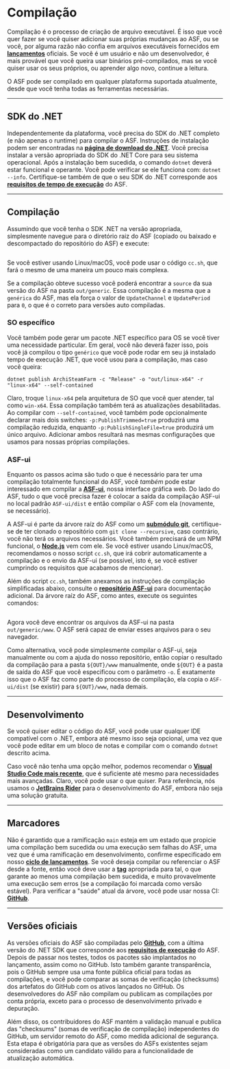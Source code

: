 # Compilação

Compilação é o processo de criação de arquivo executável. É isso que você quer fazer se você quiser adicionar suas próprias mudanças ao ASF, ou se você, por alguma razão não confia em arquivos executáveis fornecidos em **[lançamentos](https://github.com/JustArchiNET/ArchiSteamFarm/releases)** oficiais. Se você é um usuário e não um desenvolvedor, é mais provável que você queira usar binários pré-compilados, mas se você quiser usar os seus próprios, ou aprender algo novo, continue a leitura.

O ASF pode ser compilado em qualquer plataforma suportada atualmente, desde que você tenha todas as ferramentas necessárias.

---

## SDK do .NET

Independentemente da plataforma, você precisa do SDK do .NET completo (e não apenas o runtime) para compilar o ASF. Instruções de instalação podem ser encontradas na **[página de download do .NET](https://dotnet.microsoft.com/download)**. Você precisa instalar a versão apropriada do SDK do .NET Core para seu sistema operacional. Após a instalação bem sucedida, o comando `dotnet` deverá estar funcional e operante. Você pode verificar se ele funciona com: `dotnet --info`. Certifique-se também de que o seu SDK do .NET corresponde aos **[requisitos de tempo de execução](https://github.com/JustArchiNET/ArchiSteamFarm/wiki/Compatibility-pt-BR#requisitos-do-tempo-de-execu%C3%A7%C3%A3o)** do ASF.

---

## Compilação

Assumindo que você tenha o SDK .NET na versão apropriada, simplesmente navegue para o diretório raiz do ASF (copiado ou baixado e descompactado do repositório do ASF) e execute:

```shell

```

Se você estiver usando Linux/macOS, você pode usar o código `cc.sh`, que fará o mesmo de uma maneira um pouco mais complexa.

Se a compilação obteve sucesso você poderá encontrar a `source` da sua versão do ASF na pasta `out/generic`. Essa compilação é a mesma que a `genérica` do ASF, mas ela força o valor de `UpdateChannel` e `UpdatePeriod` para `0`, o que é o correto para versões auto compiladas.

### SO específico

Você também pode gerar um pacote .NET específico para OS se você tiver uma necessidade particular. Em geral, você não deverá fazer isso, pois você já compilou o tipo `genérico` que você pode rodar em seu já instalado tempo de execução .NET, que você usou para a compilação, mas caso você queira:

```shell
dotnet publish ArchiSteamFarm -c "Release" -o "out/linux-x64" -r "linux-x64" --self-contained
```

Claro, troque `linux-x64` pela arquitetura de SO que você quer atender, tal como `win-x64`. Essa compilação também terá as atualizações desabilitadas. Ao compilar com `--self-contained`, você também pode opcionalmente declarar mais dois switches: `-p:PublishTrimmed=true` produzirá uma compilação reduzida, enquanto `-p:PublishSingleFile=true` produzirá um único arquivo. Adicionar ambos resultará nas mesmas configurações que usamos para nossas próprias compilações.

### ASF-ui

Enquanto os passos acima são tudo o que é necessário para ter uma compilação totalmente funcional do ASF, você *também* pode estar interessado em compilar a **[ASF-ui](https://github.com/JustArchiNET/ArchiSteamFarm/wiki/IPC#asf-ui)**, nossa interface gráfica web. Do lado do ASF, tudo o que você precisa fazer é colocar a saída da compilação ASF-ui no local padrão `ASF-ui/dist` e então compilar o ASF com ela (novamente, se necessário).

A ASF-ui é parte da árvore raíz do ASF como um **[submódulo git](https://git-scm.com/book/en/v2/Git-Tools-Submodules)**, certifique-se de ter clonado o repositório com `git clone --recursive`, caso contrário, você não terá os arquivos necessários. Você também precisará de um NPM funcional, o **[Node.js](https://nodejs.org)** vem com ele. Se você estiver usando Linux/macOS, recomendamos o nosso script `cc.sh`, que irá cobrir automaticamente a compilação e o envio da ASF-ui (se possível, isto é, se você estiver cumprindo os requisitos que acabamos de mencionar).

Além do script `cc.sh`, também anexamos as instruções de compilação simplificadas abaixo, consulte o **[repositório ASF-ui](https://github.com/JustArchiNET/ASF-ui)** para documentação adicional. Da árvore raíz do ASF, como antes, execute os seguintes comandos:

```shell

```

Agora você deve encontrar os arquivos da ASF-ui na pasta `out/generic/www`. O ASF será capaz de enviar esses arquivos para o seu navegador.

Como alternativa, você pode simplesmente compilar o ASF-ui, seja manualmente ou com a ajuda do nosso repositório, então copiar o resultado da compilação para a pasta `${OUT}/www` manualmente, onde `${OUT}` é a pasta de saída do ASF que você especificou com o parâmetro `-o`. É exatamente isso que o ASF faz como parte do processo de compilação, ela copia o `ASF-ui/dist` (se existir) para `${OUT}/www`, nada demais.

---

## Desenvolvimento

Se você quiser editar o código do ASF, você pode usar qualquer IDE compatível com o .NET, embora até mesmo isso seja opcional, uma vez que você pode editar em um bloco de notas e compilar com o comando `dotnet` descrito acima.

Caso você não tenha uma opção melhor, podemos recomendar o **[Visual Studio Code mais recente](https://code.visualstudio.com/download)**, que é suficiente até mesmo para necessidades mais avançadas. Claro, você pode usar o que quiser. Para referência, nós usamos o **[JetBrains Rider](https://www.jetbrains.com/rider)** para o desenvolvimento do ASF, embora não seja uma solução gratuita.

---

## Marcadores

Não é garantido que a ramificação `main` esteja em um estado que propicie uma compilação bem sucedida ou uma execução sem falhas do ASF, uma vez que é uma ramificação em desenvolvimento, confirme especificado em nosso **[ciclo de lançamentos](https://github.com/JustArchiNET/ArchiSteamFarm/wiki/Release-cycle)**. Se você deseja compilar ou referenciar o ASF desde a fonte, então você deve usar a **[tag](https://github.com/JustArchiNET/ArchiSteamFarm/tags)** apropriada para tal, o que garante ao menos uma compilação bem sucedida, e muito provavelmente uma execução sem erros (se a compilação foi marcada como versão estável). Para verificar a "saúde" atual da árvore, você pode usar nossa CI: **[GitHub](https://github.com/JustArchiNET/ArchiSteamFarm/actions/workflows/ci.yml?query=branch%3Amain)**.

---

## Versões oficiais

As versões oficiais do ASF são compiladas pelo **[GitHub](https://github.com/JustArchiNET/ArchiSteamFarm/actions)**, com a última versão do .NET SDK que corresponde aos **[requisitos de execução](https://github.com/JustArchiNET/ArchiSteamFarm/wiki/Compatibility-pt-BR#requisitos-do-tempo-de-execução)** do ASF. Depois de passar nos testes, todos os pacotes são implantados no lançamento, assim como no GitHub. Isto também garante transparência, pois o GitHub sempre usa uma fonte pública oficial para todas as compilações, e você pode comparar as somas de verificação (checksums) dos artefatos do GitHub com os ativos lançados no GitHub. Os desenvolvedores do ASF não compilam ou publicam as compilações por conta própria, exceto para o processo de desenvolvimento privado e depuração.

Além disso, os contribuidores do ASF mantém a validação manual e publica das "checksums" (somas de verificação de compilação) independentes do GitHub, um servidor remoto do ASF, como medida adicional de segurança. Esta etapa é obrigatória para que as versões do ASFs existentes sejam consideradas como um candidato válido para a funcionalidade de atualização automática.